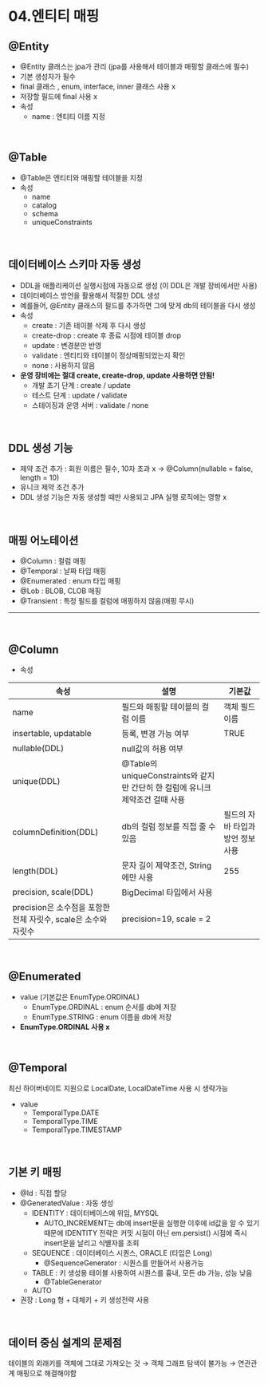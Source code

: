 # 04.엔티티 매핑

## @Entity

- @Entity 클래스는 jpa가 관리 (jpa를 사용해서 테이블과 매핑할 클래스에 필수)
- 기본 생성자가 필수
- final 클래스 , enum, interface, inner 클래스 사용 x
- 저장할 필드에 final 사용 x
- 속성
    - name : 엔티티 이름 지정
    

<br>

## @Table

- @Table은 엔티티와 매핑할 테이블을 지정
- 속성
    - name
    - catalog
    - schema
    - uniqueConstraints

<br>

## 데이터베이스 스키마 자동 생성

- DDL을 애플리케이션 실행시점에 자동으로 생성 (이 DDL은 개발 장비에서만 사용)
- 데이터베이스 방언을 활용해서 적절한 DDL 생성
- 예를들어, @Entity 클래스의 필드를 추가하면 그에 맞게 db의 테이블을 다시 생성
- 속성
    - create : 기존 테이블 삭제 후 다시 생성
    - create-drop : create 후 종료 시점에 테이블 drop
    - update : 변경분만 반영
    - validate : 엔티티와 테이블이 정상매핑되었는지 확인
    - none : 사용하지 않음
- **운영 장비에는 절대 create, create-drop, update 사용하면 안됨!**
    - 개발 초기 단계 : create / update
    - 테스트 단계 : update / validate
    - 스테이징과 운영 서버 : validate / none
    

<br>

## DDL 생성 기능

- 제약 조건 추가 : 회원 이름은 필수, 10자 초과 x → @Column(nullable = false, length = 10)
- 유니크 제약 조건 추가
- DDL 생성 기능은 자동 생성할 때만 사용되고 JPA 실행 로직에는 영향 x

<br>

## 매핑 어노테이션

- @Column : 컬럼 매핑
- @Temporal : 날짜 타입 매핑
- @Enumerated : enum 타입 매핑
- @Lob : BLOB, CLOB 매핑
- @Transient : 특정 필드를 컬럼에 매핑하지 않음(매핑 무시)
****

<br>

## @Column

- 속성

| 속성 | 설명 | 기본값 |
| --- | --- | --- |
| name | 필드와 매핑할 테이블의 컬럼 이름 | 객체 필드 이름 |
| insertable, updatable | 등록, 변경 가능 여부 | TRUE |
| nullable(DDL) | null값의 허용 여부 |  |
| unique(DDL) | @Table의 uniqueConstraints와 같지만 간단히 한 컬럼에 유니크 제약조건 걸때 사용 |  |
| columnDefinition(DDL) | db의 컬럼 정보를 직접 줄 수 있음 | 필드의 자바 타입과 방언 정보 사용 |
| length(DDL) | 문자 길이 제약조건, String에만 사용 | 255 |
| precision, scale(DDL) | BigDecimal 타입에서 사용
precision은 소수점을 포함한 전체 자릿수, scale은 소수와 자릿수 | precision=19, scale = 2 |

<br>

## @Enumerated

- value (기본값은 EnumType.ORDINAL)
    - EnumType.ORDINAL : enum 순서를 db에 저장
    - EnumType.STRING : enum 이름을 db에 저장
- **EnumType.ORDINAL 사용 x**

<br>

## @Temporal

최신 하이버네이트 지원으로 LocalDate, LocalDateTime 사용 시 생략가능

- value
    - TemporalType.DATE
    - TemporalType.TIME
    - TemporalType.TIMESTAMP
    

<br>

## 기본 키 매핑

- @Id : 직접 할당
- @GeneratedValue : 자동 생성
    - IDENTITY : 데이터베이스에 위임, MYSQL
        - AUTO_INCREMENT는 db에 insert문을 실행한 이후에 id값을 알 수 있기 때문에 IDENTITY 전략은 커밋 시점이 아닌 em.persist() 시점에 즉시 insert문을 날리고 식별자를 조회
    - SEQUENCE : 데이터베이스 시퀀스, ORACLE (타입은 Long)
        - @SequenceGenerator : 시퀀스를 만들어서 사용가능
    - TABLE : 키 생성용 테이블 사용하여 시퀀스를 흉내, 모든 db 가능, 성능 낮음
        - @TableGenerator
    - AUTO
- 권장 : Long 형 + 대체키 + 키 생성전략 사용

<br>

## 데이터 중심 설계의 문제점

테이블의 외래키를 객체에 그대로 가져오는 것 → 객체 그래프 탐색이 불가능 → 연관관계 매핑으로 해결해야함